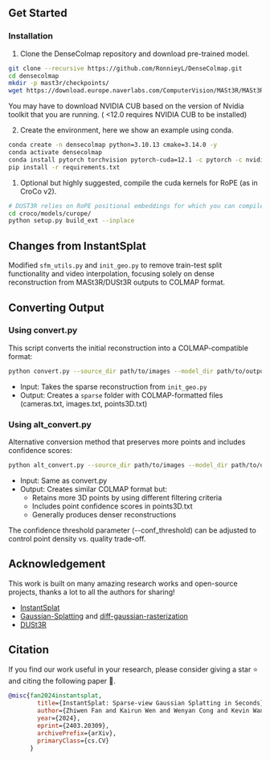 ## Get Started

### Installation
1. Clone the DenseColmap repository and download pre-trained model.
```bash
git clone --recursive https://github.com/RonnieyL/DenseColmap.git
cd densecolmap
mkdir -p mast3r/checkpoints/
wget https://download.europe.naverlabs.com/ComputerVision/MASt3R/MASt3R_ViTLarge_BaseDecoder_512_catmlpdpt_metric.pth -P mast3r/checkpoints/
```

You may have to download NVIDIA CUB based on the version of Nvidia toolkit that you are running. ( <12.0 requires NVIDIA CUB to be installed)

2. Create the environment, here we show an example using conda.
```bash
conda create -n densecolmap python=3.10.13 cmake=3.14.0 -y
conda activate densecolmap
conda install pytorch torchvision pytorch-cuda=12.1 -c pytorch -c nvidia  # use the correct version of cuda for your system
pip install -r requirements.txt
```

1. Optional but highly suggested, compile the cuda kernels for RoPE (as in CroCo v2).
```bash
# DUST3R relies on RoPE positional embeddings for which you can compile some cuda kernels for faster runtime.
cd croco/models/curope/
python setup.py build_ext --inplace
```

## Changes from InstantSplat
Modified `sfm_utils.py` and `init_geo.py` to remove train-test split functionality and video interpolation, focusing solely on dense reconstruction from MASt3R/DUSt3R outputs to COLMAP format.

## Converting Output
### Using convert.py
This script converts the initial reconstruction into a COLMAP-compatible format:
```bash
python convert.py --source_dir path/to/images --model_dir path/to/output
```
- Input: Takes the sparse reconstruction from `init_geo.py`
- Output: Creates a `sparse` folder with COLMAP-formatted files (cameras.txt, images.txt, points3D.txt)

### Using alt_convert.py
Alternative conversion method that preserves more points and includes confidence scores:
```bash
python alt_convert.py --source_dir path/to/images --model_dir path/to/output --conf_threshold 0.5
```
- Input: Same as convert.py
- Output: Creates similar COLMAP format but:
  - Retains more 3D points by using different filtering criteria
  - Includes point confidence scores in points3D.txt
  - Generally produces denser reconstructions

The confidence threshold parameter (--conf_threshold) can be adjusted to control point density vs. quality trade-off.

## Acknowledgement

This work is built on many amazing research works and open-source projects, thanks a lot to all the authors for sharing!

- [InstantSplat](https://github.com/NVlabs/InstantSplat) 
- [Gaussian-Splatting](https://github.com/graphdeco-inria/gaussian-splatting) and [diff-gaussian-rasterization](https://github.com/graphdeco-inria/diff-gaussian-rasterization)
- [DUSt3R](https://github.com/naver/dust3r)

## Citation
If you find our work useful in your research, please consider giving a star :star: and citing the following paper :pencil:.

```bibTeX
@misc{fan2024instantsplat,
        title={InstantSplat: Sparse-view Gaussian Splatting in Seconds},
        author={Zhiwen Fan and Kairun Wen and Wenyan Cong and Kevin Wang and Jian Zhang and Xinghao Ding and Danfei Xu and Boris Ivanovic and Marco Pavone and Georgios Pavlakos and Zhangyang Wang and Yue Wang},
        year={2024},
        eprint={2403.20309},
        archivePrefix={arXiv},
        primaryClass={cs.CV}
      }
```